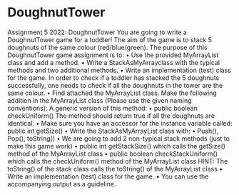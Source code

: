 # DoughnutTower

Assignment 5 2022: DoughnutTower
You are going to write a DoughnutTower game for a toddler!
The aim of the game is to stack 5 doughnuts of the same colour (red/blue/green).
The purpose of this DoughnutTower game assignment is to:
• Use the provided MyArrayList class and add a method.
• Write a StackAsMyArrayclass with the typical methods and two additional methods.
• Write an implementation (test) class for the game.
In order to check if a toddler has stacked the 5 doughnuts successfully, one needs to check if all the doughnuts in the tower are the same colour.
• Find attached the MyArrayList class. Make the following addition in the MyArrayList class (Please use the given naming conventions):
A generic version of this method:
• public boolean checkUniform()
The method should return true if all the doughnuts are identical.
• Make sure you have an accessor for the instance variable called:
public int getSize()
• Write the StackAsMyArrayList class with:
• Push(), Pop(), toString()
• We are going to add 2 non-typical stack methods (just to make this game work)
• public int getStackSize() which calls the getSize() method of the MyArrayList class
• public boolean checkStackUniform() which calls the checkUniform() method of the MyArrayList class
HINT: The toString() of the stack class calls the toString() of the MyArrayList class
• Write an implementation (test) class for the game.
• You can use the accompanying output as a guideline.

